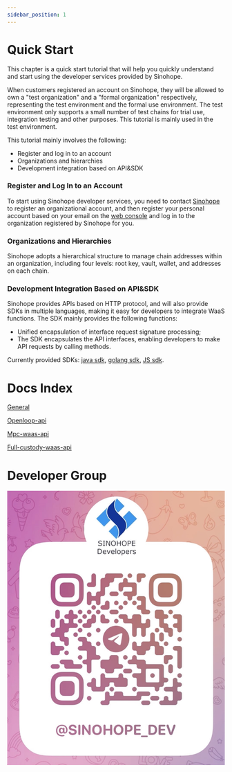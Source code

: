 ```yaml
---
sidebar_position: 1
---
```


# Quick Start

This chapter is a quick start tutorial that will help you quickly understand and start using the developer services provided by Sinohope.

When customers registered an account on Sinohope, they will be allowed to own a "test organization" and a "formal organization" respectively, representing the test environment and the formal use environment. The test environment only supports a small number of test chains for trial use, integration testing and other purposes. This tutorial is mainly used in the test environment.

This tutorial mainly involves the following:

- Register and log in to an account
- Organizations and hierarchies 
- Development integration based on API&SDK


### Register and Log In to an Account

To start using Sinohope developer services, you need to contact [Sinohope](https://www.sinohope.com/) to register an organizational account, and then register your personal account based on your email on the [web console](https://console.sinohope.com/user/login) and log in to the organization registered by Sinohope for you.

### Organizations and Hierarchies

Sinohope adopts a hierarchical structure to manage chain addresses within an organization, including four levels: root key, vault, wallet, and addresses on each chain.

### Development Integration Based on API&SDK

Sinohope provides APIs based on HTTP protocol, and will also provide SDKs in multiple languages, making it easy for developers to integrate WaaS functions. The SDK mainly provides the following functions:

- Unified encapsulation of interface request signature processing;
- The SDK encapsulates the API interfaces, enabling developers to make API requests by calling methods.

Currently provided SDKs: [java sdk](https://github.com/sinohope/sinohope-java-api), [golang sdk](https://github.com/sinohope/golang-sdk), [JS sdk](https://github.com/sinohope/js-sdk). 

# Docs Index
[General](./general)

[Openloop-api](/docs/category/openloop-api) 

[Mpc-waas-api](/docs/category/mpc-waas-api)

[Full-custody-waas-api](/docs/category/full-custody-waas-api)

# Developer Group
![tg](./img/telegram-developer.jpg)